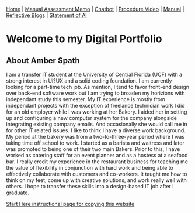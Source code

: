 [Home](index.md) | [Manual Assessment Memo](manual_assessment_memo.md) | [Chatbot](chatbot.md) | [Procedure Video](procedure_video.md) | [Manual](manual.md) | [Reflective Blogs](reflective_blogs.md) | [Statement of AI](AIstatement.md) 


# Welcome to my Digital Portfolio 

## About Amber Spath 

I am a transfer IT student at the University of Central Florida (UCF) with a strong interest in Ui?UX and a solid coding foundation. I am currently looking for a part-time tech job. As mention, I tend to favor front-end design over back-end software work but I am trying to broaden my horizions with independant study this semester.  My IT experience is mostly from independant projects with the exception of freelance technician work I did for an old employer while I was working at her Bakery. I aided her in setting up and configuring a new computer system for the company alongside integrating existing company emails. And occasionally she would call me in for other IT related issues. 
I like to think I have a diverse work background. My period at the bakery was from a two-to-three-year period where I was taking time off school to work. I started as a barista and waitress and later was promoted to being one of their two main Bakers. Prior to this, I have worked as catering staff for an event planner and as a hostess at a seafood bar. I really credit my experience in the restaurant business for teaching me the value of flexibility in conjunction with hard work and being able to effectively collaborate with customers and co-workers. It taught me how to think on my feet, come up with creative solutions, and work really well with others. I hope to transfer these skills into a design-based IT job after I graduate.

[Start Here instructional page for copying this website](starthere.md)

